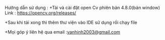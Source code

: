 Hướng dẫn sử dụng :
+Tải và cài đặt open Cv phiên bản 4.8.0(bản  window) Link : https://opencv.org/releases/

+Sau khi tải xong thì thêm thư viện vào IDE sử dụng  rồi chạy file


+Mọi góp ý liên hệ qua email :vanhinh2003@gmail.com 
